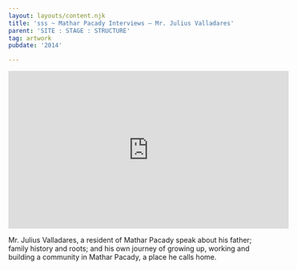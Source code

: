 ```yaml
---
layout: layouts/content.njk
title: 'sss ~ Mathar Pacady Interviews – Mr. Julius Valladares'
parent: 'SITE : STAGE : STRUCTURE'
tag: artwork
pubdate: '2014'

---
```

<iframe width="560" height="315"
src="https://www.youtube.com/embed/PqcVQ6gKTvA" frameborder="0"
allow="autoplay; encrypted-media" allowfullscreen></iframe>


Mr. Julius Valladares, a resident of Mathar Pacady speak about his father; family history and roots; and his own journey of growing up, working and building a community in Mathar Pacady, a place he calls home.

